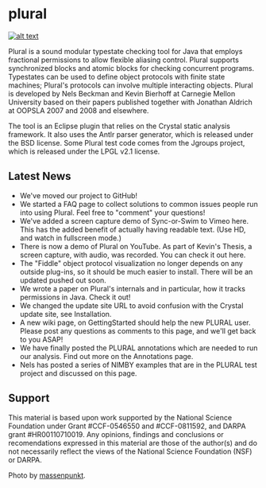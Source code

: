 # plural
[![alt text](http://farm1.static.flickr.com/29/47436435_747cb55015.jpg)](http://www.flickr.com/photos/massenpunkt/47436435/ "machine")

Plural is a sound modular typestate checking tool for Java that employs fractional permissions to allow flexible aliasing control. Plural supports synchronized blocks and atomic blocks for checking concurrent programs. Typestates can be used to define object protocols with finite state machines; Plural's protocols can involve multiple interacting objects. Plural is developed by Nels Beckman and Kevin Bierhoff at Carnegie Mellon University based on their papers published together with Jonathan Aldrich at OOPSLA 2007 and 2008 and elsewhere.

The tool is an Eclipse plugin that relies on the Crystal static analysis framework. It also uses the Antlr parser generator, which is released under the BSD license. Some Plural test code comes from the Jgroups project, which is released under the LPGL v2.1 license.

## Latest News
* We've moved our project to GitHub!
* We started a FAQ page to collect solutions to common issues people run into using Plural. Feel free to "comment" your questions!
* We've added a screen capture demo of Sync-or-Swim to Vimeo here. This has the added benefit of actually having readable text. (Use HD, and watch in fullscreen mode.)
* There is now a demo of Plural on YouTube. As part of Kevin's Thesis, a screen capture, with audio, was recorded. You can check it out here.
* The "Fiddle" object protocol visualization no longer depends on any outside plug-ins, so it should be much easier to install. There will be an updated pushed out soon.
* We wrote a paper on Plural's internals and in particular, how it tracks permissions in Java. Check it out!
* We changed the update site URL to avoid confusion with the Crystal update site, see Installation.
* A new wiki page, on GettingStarted should help the new PLURAL user. Please post any questions as comments to this page, and we'll get back to you ASAP!
* We have finally posted the PLURAL annotations which are needed to run our analysis. Find out more on the Annotations page.
* Nels has posted a series of NIMBY examples that are in the PLURAL test project and discussed on this page.

## Support
This material is based upon work supported by the National Science Foundation under Grant #CCF-0546550 and #CCF-0811592, and DARPA grant #HR00110710019. Any opinions, findings and conclusions or recomendations expressed in this material are those of the author(s) and do not necessarily reflect the views of the National Science Foundation (NSF) or DARPA.

Photo by [massenpunkt](http://www.flickr.com/photos/massenpunkt/47436435/ "massenpunkt").
